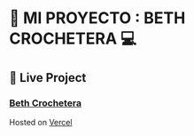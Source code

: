 # :department_store: MI PROYECTO : BETH CROCHETERA :computer: 

## :link: Live Project

### <a href='https://vercel.com/francodavidurquiza/proyecto-react/CvKo3MDSC7EKzARXprpNpu7rqoC6'>  Beth Crochetera </a>

Hosted on <a href='https://vercel.com/'> Vercel </a>

